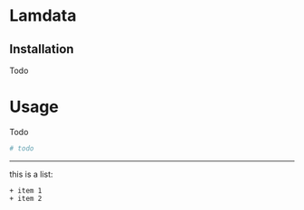 # Lamdata


## Installation

Todo

# Usage

Todo

```py
# todo
```

<hr>

this is a list:

    + item 1
    + item 2

